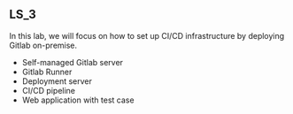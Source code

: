 ## LS_3

In this lab, we will focus on how to set up CI/CD infrastructure by deploying Gitlab on-premise.


- Self-managed Gitlab server
- Gitlab Runner 
- Deployment server
- CI/CD pipeline
- Web application with test case
